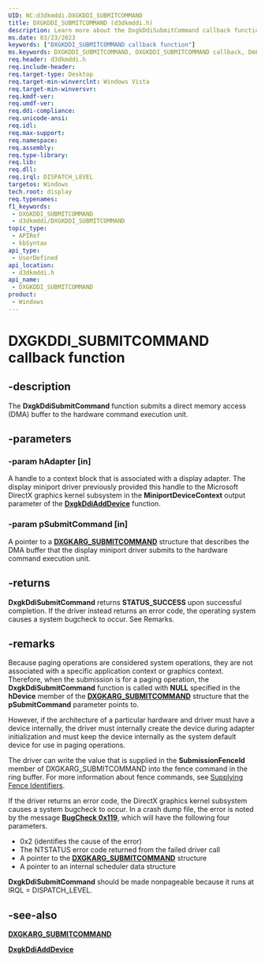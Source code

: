 ```yaml
---
UID: NC:d3dkmddi.DXGKDDI_SUBMITCOMMAND
title: DXGKDDI_SUBMITCOMMAND (d3dkmddi.h)
description: Learn more about the DxgkDdiSubmitCommand callback function.
ms.date: 03/23/2023
keywords: ["DXGKDDI_SUBMITCOMMAND callback function"]
ms.keywords: DXGKDDI_SUBMITCOMMAND, DXGKDDI_SUBMITCOMMAND callback, DmFunctions_c23ba706-a779-4a0d-9977-1f99cecb5217.xml, DxgkDdiSubmitCommand, DxgkDdiSubmitCommand callback function [Display Devices], d3dkmddi/DxgkDdiSubmitCommand, display.dxgkddisubmitcommand
req.header: d3dkmddi.h
req.include-header: 
req.target-type: Desktop
req.target-min-winverclnt: Windows Vista
req.target-min-winversvr: 
req.kmdf-ver: 
req.umdf-ver: 
req.ddi-compliance: 
req.unicode-ansi: 
req.idl: 
req.max-support: 
req.namespace: 
req.assembly: 
req.type-library: 
req.lib: 
req.dll: 
req.irql: DISPATCH_LEVEL
targetos: Windows
tech.root: display
req.typenames: 
f1_keywords:
 - DXGKDDI_SUBMITCOMMAND
 - d3dkmddi/DXGKDDI_SUBMITCOMMAND
topic_type:
 - APIRef
 - kbSyntax
api_type:
 - UserDefined
api_location:
 - d3dkmddi.h
api_name:
 - DXGKDDI_SUBMITCOMMAND
product:
 - Windows
---
```


# DXGKDDI_SUBMITCOMMAND callback function

## -description

The **DxgkDdiSubmitCommand** function submits a direct memory access (DMA) buffer to the hardware command execution unit.

## -parameters

### -param hAdapter [in]

A handle to a context block that is associated with a display adapter. The display miniport driver previously provided this handle to the Microsoft DirectX graphics kernel subsystem in the **MiniportDeviceContext** output parameter of the [**DxgkDdiAddDevice**](../dispmprt/nc-dispmprt-dxgkddi_add_device.md) function.

### -param pSubmitCommand [in]

A pointer to a [**DXGKARG_SUBMITCOMMAND**](ns-d3dkmddi-_dxgkarg_submitcommand.md) structure that describes the DMA buffer that the display miniport driver submits to the hardware command execution unit.

## -returns

**DxgkDdiSubmitCommand** returns **STATUS_SUCCESS** upon successful completion. If the driver instead returns an error code, the operating system causes a system bugcheck to occur. See Remarks.

## -remarks

Because paging operations are considered system operations, they are not associated with a specific application context or graphics context. Therefore, when the submission is for a paging operation, the **DxgkDdiSubmitCommand** function is called with **NULL** specified in the **hDevice** member of the [**DXGKARG_SUBMITCOMMAND**](ns-d3dkmddi-_dxgkarg_submitcommand.md) structure that the **pSubmitCommand** parameter points to.

However, if the architecture of a particular hardware and driver must have a device internally, the driver must internally create the device during adapter initialization and must keep the device internally as the system default device for use in paging operations.

The driver can write the value that is supplied in the **SubmissionFenceId** member of DXGKARG_SUBMITCOMMAND into the fence command in the ring buffer. For more information about fence commands, see [Supplying Fence Identifiers](/windows-hardware/drivers/display/supplying-fence-identifiers).

If the driver returns an error code, the DirectX graphics kernel subsystem causes a system bugcheck to occur. In a crash dump file, the error is noted by the message [**BugCheck 0x119**](/windows-hardware/drivers/debugger/bug-check-0x119---video-scheduler-internal-error), which will have the following four parameters.

* 0x2 (identifies the cause of the error)
* The NTSTATUS error code returned from the failed driver call
* A pointer to the [**DXGKARG_SUBMITCOMMAND**](ns-d3dkmddi-_dxgkarg_submitcommand.md) structure
* A pointer to an internal scheduler data structure

**DxgkDdiSubmitCommand** should be made nonpageable because it runs at IRQL = DISPATCH_LEVEL.

## -see-also

[**DXGKARG_SUBMITCOMMAND**](ns-d3dkmddi-_dxgkarg_submitcommand.md)

[**DxgkDdiAddDevice**](../dispmprt/nc-dispmprt-dxgkddi_add_device.md)
